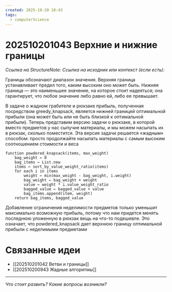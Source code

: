 ```yaml
---
created: 2025-10-20 10:43
tags:
  - computerScience
---
```

# 202510201043 Верхние и нижние границы

*Ссылка на StructureNote:*
*Ссылка на исходник или контекст (если есть):* 

Границы обозначают диапазон значения. Верхняя граница устанавливает предел того, каким высоким оно может быть. Нижняя граница — это наименьшее значение, на которое стоит надеяться; она гарантирует, что любое значение либо равно ей, либо ее превышает.

В задаче о жадном грабителе и рюкзаке прибыль, полученная посредством greedy_knapsack, является нижней границей оптимальной прибыли (она может быть или не быть близкой к оптимальной прибыли). Теперь представим версию задачи о рюкзаке, в которой вместо предметов у нас сыпучие материалы, и мы можем насыпать их в рюкзак, сколько поместится. Эта версия задачи решается «жадным» способом: просто продолжайте насыпать материалы с самым высоким соотношением стоимости и веса
```
function powdered_knapsack(items, max_weight)
    bag_weight ← 0
    bag_items ← List.new
    items ← sort_by_value_weight_ratio(items)
    for each i in items
        weight ← min(max_weight - bag_weight, i.weight)
        bag_weight ← bag_weight + weight
        value ← weight * i.value_weight_ratio
        bagged_value ← bagged_value + value
        bag_items.append(item, weight)
    return bag_items, bagged_value
```
Добавление ограничения неделимости предметов только уменьшит максимально возможную прибыль, потому что нам придется менять последнюю уложенную в рюкзак вещь на что-то подешевле. Это означает, что powdered_knapsack дает верхнюю границу оптимальной прибыли с неделимыми предметами

# Связанные идеи

- [[202510201042 Ветви и границы]]
- [[202510200943 Жадные алгоритмы]]
---

*Что стоит развить? Какие вопросы возникли?*
